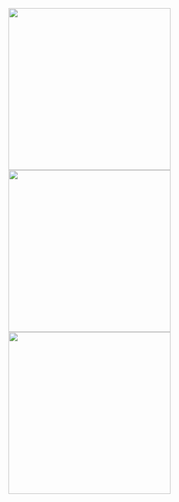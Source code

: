 [<img src="https://github.com/polymonster/polymonster.github.io/raw/master/assets/gifs/area-lights.gif" width="320" />](https://github.com/polymonster/pmtech/blob/master/examples/code/area_lights/area_lights.cpp)
[<img src="https://github.com/polymonster/polymonster.github.io/raw/master/assets/gifs/area-lights.gif" width="320" />](https://github.com/polymonster/pmtech/blob/master/examples/code/area_lights/area_lights.cpp)
[<img src="https://github.com/polymonster/polymonster.github.io/raw/master/assets/gifs/area-lights.gif" width="320" />](https://github.com/polymonster/pmtech/blob/master/examples/code/area_lights/area_lights.cpp)
